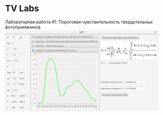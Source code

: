 # TV Labs

Лабораторная работа #1. Пороговая чувствительность твердотельных фотоприемников
![Lab1](https://github.com/nt202/TV/blob/master/src/main/resources/Lab1_GUI.png)
